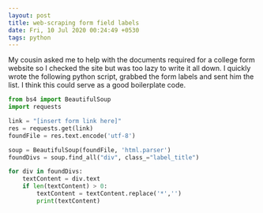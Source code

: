 ```yaml
---
layout: post
title: web-scraping form field labels
date: Fri, 10 Jul 2020 00:24:49 +0530
tags: python
---
```


My cousin asked me to help with the documents required for a college form website so I checked the site but was too lazy to write it all down. I quickly wrote the following python script, grabbed the form labels and sent him the list. I think this could serve as a good boilerplate code.

```python
from bs4 import BeautifulSoup
import requests

link = "[insert form link here]"
res = requests.get(link)
foundFile = res.text.encode('utf-8')

soup = BeautifulSoup(foundFile, 'html.parser')
foundDivs = soup.find_all("div", class_="label_title")

for div in foundDivs:
	textContent = div.text
	if len(textContent) > 0:
		textContent = textContent.replace('*','')
		print(textContent)
```
